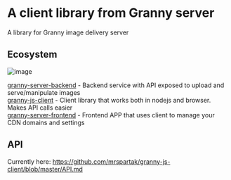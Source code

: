 # A client library from Granny server
A library for Granny image delivery server

## Ecosystem
![image](https://user-images.githubusercontent.com/993910/74383777-e8261d80-4e00-11ea-8373-25070ec1ca97.png)

[granny-server-backend](https://github.com/mrspartak/granny-server-backend "granny-server-backend") - Backend service with API exposed to upload and serve/manipulate images  
[granny-js-client](https://github.com/mrspartak/granny-server-frontend "granny-js-client") - Client library that works both in nodejs and browser. Makes API calls easier  
[granny-server-frontend](https://hub.docker.com/repository/docker/assorium/granny-server-web "granny-server-frontend") - Frontend APP that uses client to manage your CDN domains and settings  

## API
Currently here: https://github.com/mrspartak/granny-js-client/blob/master/API.md
